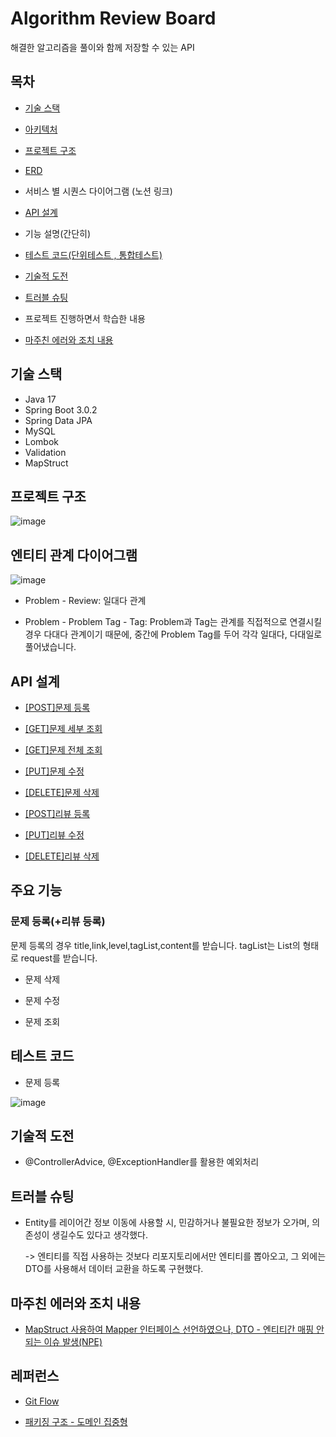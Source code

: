 # Algorithm Review Board


해결한 알고리즘을 풀이와 함께 저장할 수 있는  API 

## 목차

- [기술 스택](#기술-스택)

- [아키텍처](#아키텍처)

- [프로젝트 구조](프로젝트-구조)

- [ERD](#엔티티-관계-다이어그램)

- 서비스 별 시퀀스 다이어그램 (노션 링크)

- [API 설계](#api-설계)

- 기능 설명(간단히)

- [테스트 코드(단위테스트 , 통합테스트)](#테스트-코드)

- [기술적 도전](#기술적-도전)

- [트러블 슈팅](#트러블-슈팅)

- 프로젝트 진행하면서 학습한 내용

- [마주친 에러와 조치 내용](#마주친-에러와-조치-내용) 

## 기술 스택

- Java 17
- Spring Boot 3.0.2
- Spring Data JPA
- MySQL
- Lombok
- Validation
- MapStruct




## 프로젝트 구조

![image](https://user-images.githubusercontent.com/93868431/218667426-753e8905-fe74-4a1a-a146-28d62028bac0.png)


## 엔티티 관계 다이어그램

![image](https://user-images.githubusercontent.com/93868431/216944449-49d25ef3-5339-4b16-ad3f-26e509973e74.png)

- Problem - Review: 일대다 관계

- Problem - Problem Tag - Tag: Problem과 Tag는 관계를 직접적으로 연결시킬경우 다대다 관계이기 때문에, 중간에 Problem Tag를 두어 각각 일대다, 다대일로 풀어냈습니다.

## API 설계

- [[POST]문제 등록](https://github.com/waveofmymind/arh/wiki/%5BPOST%5D-%EB%AC%B8%EC%A0%9C-%EB%93%B1%EB%A1%9D)

- [[GET]문제 세부 조회](https://github.com/waveofmymind/arh/wiki/%5BGET%5D-%EB%AC%B8%EC%A0%9C-%EC%84%B8%EB%B6%80-%EC%A1%B0%ED%9A%8C)

- [[GET]문제 전체 조회](https://github.com/waveofmymind/arh/wiki/%5BGET%5D-%EC%A0%84%EC%B2%B4-%EB%AC%B8%EC%A0%9C-%EC%A1%B0%ED%9A%8C)

- [[PUT]문제 수정](https://github.com/waveofmymind/arh/wiki/%5BPUT%5D-%EB%AC%B8%EC%A0%9C-%EC%88%98%EC%A0%95)

- [[DELETE]문제 삭제](https://github.com/waveofmymind/arh/wiki/%5BDELETE%5D-%EB%AC%B8%EC%A0%9C-%EC%82%AD%EC%A0%9C)

- [[POST]리뷰 등록](https://github.com/waveofmymind/arh/wiki/%5BPOST%5D-%EB%A6%AC%EB%B7%B0-%EB%93%B1%EB%A1%9D)

- [[PUT]리뷰 수정]()

- [[DELETE]리뷰 삭제]()



## 주요 기능

### 문제 등록(+리뷰 등록)

문제 등록의 경우 title,link,level,tagList,content를 받습니다. 
tagList는 List<String>의 형태로 request를 받습니다.

- 문제 삭제

- 문제 수정

- 문제 조회

## 테스트 코드

- 문제 등록 

![image](https://user-images.githubusercontent.com/93868431/218665111-9703c539-34ed-4dea-bc81-a052bcd4640f.png)


## 기술적 도전

- @ControllerAdvice, @ExceptionHandler를 활용한 예외처리


## 트러블 슈팅

- Entity를 레이어간 정보 이동에 사용할 시, 민감하거나 불필요한 정보가 오가며, 의존성이 생길수도 있다고 생각했다.
  
  -> 엔티티를 직접 사용하는 것보다 리포지토리에서만 엔티티를 뽑아오고, 그 외에는 DTO를 사용해서 데이터 교환을 하도록 구현했다.
 



## 마주친 에러와 조치 내용 

- [MapStruct 사용하여 Mapper 인터페이스 선언하였으나, DTO - 엔티티간 매핑 안되는 이슈 발생(NPE)](https://waveofymymind.tistory.com/74)

## 레퍼런스

- [Git Flow](https://gyoogle.dev/blog/github/Git%20vs%20GitHub%20vs%20GitLab%20Flow.html)

- [패키징 구조 - 도메인 집중형](https://github.com/cheese10yun/spring-guide/blob/master/docs/directory-guide.md)
